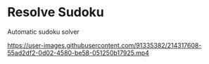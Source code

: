 # Resolve Sudoku
 Automatic sudoku solver




https://user-images.githubusercontent.com/91335382/214317608-55ad2df2-0d02-4580-be58-051250b17925.mp4

